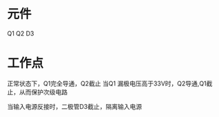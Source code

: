 # 元件 #

Q1
Q2
D3


# 工作点 #

正常状态下，Q1完全导通，Q2截止
当Q1 漏极电压高于33V时，Q2导通,Q1截止，从而保护次级电路

当输入电源反接时，二极管D3截止，隔离输入电源

